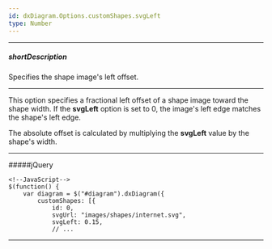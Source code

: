 ```yaml
---
id: dxDiagram.Options.customShapes.svgLeft
type: Number
---
```

---
##### shortDescription
Specifies the shape image's left offset.

---
This option specifies a fractional left offset of a shape image toward the shape width. If the **svgLeft** option is set to 0, the image's left edge matches the shape's left edge.

The absolute offset is calculated by multiplying the **svgLeft** value by the shape's width.

---
#####jQuery

    <!--JavaScript-->
    $(function() {
        var diagram = $("#diagram").dxDiagram({
            customShapes: [{
                id: 0,
                svgUrl: "images/shapes/internet.svg",
                svgLeft: 0.15,
                // ...
        
---
